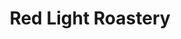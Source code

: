 ---
title: "Red Light Roastery"
url: /hot-springs-national-park/red-light-roastery/
shop: coffee
---